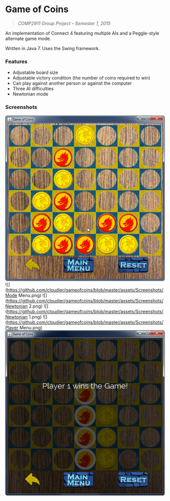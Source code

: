 # Game of Coins
> _COMP2911 Group Project – Semester 1, 2015_

An implementation of Connect 4 featuring multiple AIs and a Peggle-style alternate game mode.

Written in Java 7. Uses the Swing framework.

### Features
+ Adjustable board size
+ Adjustable victory condition (the number of coins required to win)
+ Can play against another person or against the computer
+ Three AI difficulties
+ Newtonian mode

### Screenshots
![](https://github.com/cloudier/gameofcoins/blob/master/assets/Screenshots/Board.png)
![](https://github.com/cloudier/gameofcoins/blob/master/assets/Screenshots/Mode Menu.png)
![](https://github.com/cloudier/gameofcoins/blob/master/assets/Screenshots/Newtonian 2.png)
![](https://github.com/cloudier/gameofcoins/blob/master/assets/Screenshots/Newtonian 1.png)
![](https://github.com/cloudier/gameofcoins/blob/master/assets/Screenshots/Player Menu.png)
![](https://github.com/cloudier/gameofcoins/blob/master/assets/Screenshots/Victory.png)
